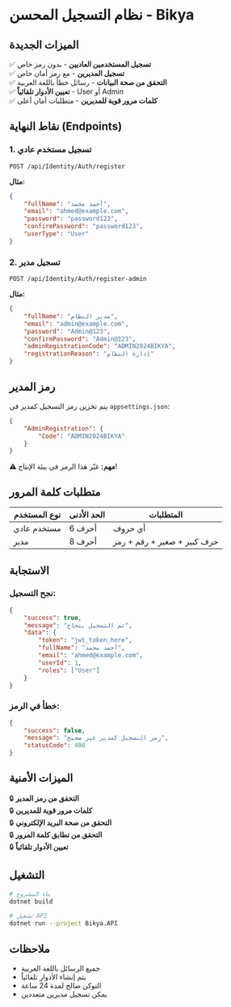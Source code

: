 # نظام التسجيل المحسن - Bikya

## الميزات الجديدة

✅ **تسجيل المستخدمين العاديين** - بدون رمز خاص  
✅ **تسجيل المديرين** - مع رمز أمان خاص  
✅ **التحقق من صحة البيانات** - رسائل خطأ باللغة العربية  
✅ **تعيين الأدوار تلقائياً** - User أو Admin  
✅ **كلمات مرور قوية للمديرين** - متطلبات أمان أعلى  

## نقاط النهاية (Endpoints)

### 1. تسجيل مستخدم عادي
```
POST /api/Identity/Auth/register
```

**مثال:**
```json
{
    "fullName": "أحمد محمد",
    "email": "ahmed@example.com",
    "password": "password123",
    "confirmPassword": "password123",
    "userType": "User"
}
```

### 2. تسجيل مدير
```
POST /api/Identity/Auth/register-admin
```

**مثال:**
```json
{
    "fullName": "مدير النظام",
    "email": "admin@example.com",
    "password": "Admin@123",
    "confirmPassword": "Admin@123",
    "adminRegistrationCode": "ADMIN2024BIKYA",
    "registrationReason": "إدارة النظام"
}
```

## رمز المدير

يتم تخزين رمز التسجيل كمدير في `appsettings.json`:

```json
{
    "AdminRegistration": {
        "Code": "ADMIN2024BIKYA"
    }
}
```

**⚠️ مهم:** غيّر هذا الرمز في بيئة الإنتاج!

## متطلبات كلمة المرور

| نوع المستخدم | الحد الأدنى | المتطلبات |
|--------------|-------------|-----------|
| مستخدم عادي | 6 أحرف | أي حروف |
| مدير | 8 أحرف | حرف كبير + صغير + رقم + رمز |

## الاستجابة

### نجح التسجيل:
```json
{
    "success": true,
    "message": "تم التسجيل بنجاح",
    "data": {
        "token": "jwt_token_here",
        "fullName": "أحمد محمد",
        "email": "ahmed@example.com",
        "userId": 1,
        "roles": ["User"]
    }
}
```

### خطأ في الرمز:
```json
{
    "success": false,
    "message": "رمز التسجيل كمدير غير صحيح",
    "statusCode": 400
}
```

## الميزات الأمنية

🔒 **التحقق من رمز المدير**  
🔒 **كلمات مرور قوية للمديرين**  
🔒 **التحقق من صحة البريد الإلكتروني**  
🔒 **التحقق من تطابق كلمة المرور**  
🔒 **تعيين الأدوار تلقائياً**  

## التشغيل

```bash
# بناء المشروع
dotnet build

# تشغيل API
dotnet run --project Bikya.API
```

## ملاحظات

- جميع الرسائل باللغة العربية
- يتم إنشاء الأدوار تلقائياً
- التوكن صالح لمدة 24 ساعة
- يمكن تسجيل مديرين متعددين 